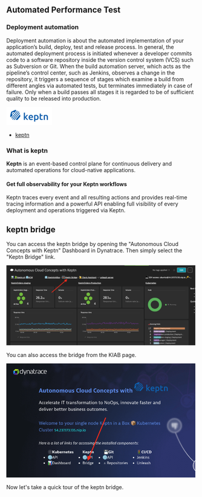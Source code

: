 ## Automated Performance Test

### Deployment automation 
Deployment automation is about the automated implementation of your application’s build, deploy, test 
and release process. In general, the automated deployment process is initiated whenever a developer 
commits code to a software repository inside the version control system (VCS) such as Subversion or Git. 
When the build automation server, which acts as the pipeline’s control center, such as Jenkins, 
observes a change in the repository, it triggers a sequence of stages which examine a build from 
different angles via automated tests, but terminates immediately in case of failure. Only when a build 
passes all stages it is regarded to be of sufficient quality to be released into production.


<img src="../../assets/images/keptn_logo.png"/>

- [keptn](https://keptn.sh/)

### What is keptn

**Keptn** is an event-based control plane for continuous delivery and automated operations for 
cloud-native applications.

#### Get full observability for your Keptn workflows
Keptn traces every event and all resulting actions and provides real-time tracing information 
and a powerful API enabling full visibility of every deployment and operations triggered via Keptn.

## keptn bridge

You can access the keptn bridge by opening the "Autonomous Cloud Concepts with Keptn" Dashboard in Dynatrace.
Then simply select the "Keptn Bridge" link.

<img src="../../assets/images/pre_keptn_bridge01.png" width="500"/>

You can also access the bridge from the KIAB page.

<img src="../../assets/images/pre_keptn_kiab.png" width="500"/>

Now let's take a quick tour of the keptn bridge. 

